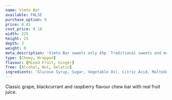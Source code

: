 ```yaml
---
name: Vimto Bar
available: FALSE
purchase_option: 0
price: 0.45
cost_price: 0.18
width: 225
height: 25
depth: 3
weight: 0
meta_description: 'Vimto Bar sweets only 45p. Traditional sweets and more at Humbugs Confectionery Store. Specialists in satisfying your sweet tooth!'
type: [Chewy, Wrapped]
flavour: [Mixed Fruit, Ginger]
free: [Alcohol, Nut, Gelatin]
ingredients: 'Glucose Syrup, Sugar, Vegetable Oil, Citric Acid, Maltodextrin, Concentrated Fruit Juices (Grape, Blackcurrant & Raspberry), Vimto Flavour, Solubilised Milk Protein, Stabiliser (Glycerol E422), Emulsifier (Soya Lecithin), Natural Colour'
---
```

Classic grape, blackcurrant and raspberry flavour chew bar with real fruit juice.